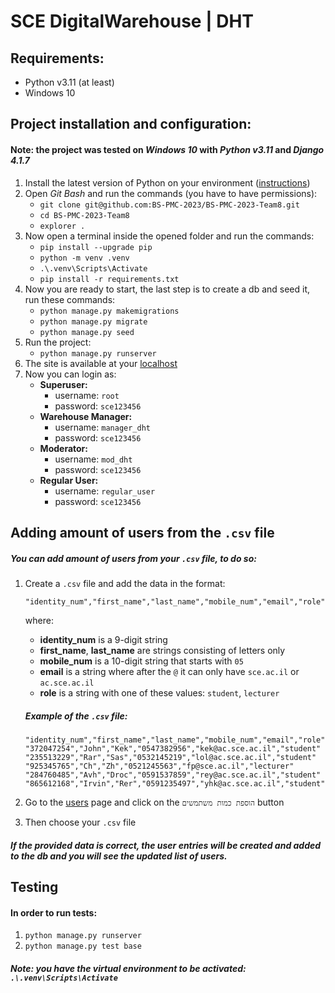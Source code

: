 # SCE DigitalWarehouse | DHT

## Requirements:
- Python v3.11 (at least)
- Windows 10

## Project installation and configuration:

#### Note: the project was tested on *Windows 10* with *Python v3.11* and *Django 4.1.7*

1. Install the latest version of Python on your environment ([instructions](https://docs.python.org/3/using/windows.html))
2. Open *Git Bash* and run the commands (you have to have permissions):
   - `git clone git@github.com:BS-PMC-2023/BS-PMC-2023-Team8.git`
   - `cd BS-PMC-2023-Team8`
   - `explorer .`
3. Now open a terminal inside the opened folder and run the commands:
   - `pip install --upgrade pip`
   - `python -m venv .venv`
   - `.\.venv\Scripts\Activate`
   - `pip install -r requirements.txt`
4. Now you are ready to start, the last step is to create a db and seed it, run these commands:
    - `python manage.py makemigrations`
    - `python manage.py migrate`
    - `python manage.py seed`
5. Run the project:
    - `python manage.py runserver`
6. The site is available at your [localhost](http://127.0.0.1:8000/)
7. Now you can login as:
    - **Superuser:**
        - username: `root`
        - password: `sce123456`
    - **Warehouse Manager:**
        - username: `manager_dht`
        - password: `sce123456`
    - **Moderator:**
        - username: `mod_dht`
        - password: `sce123456`
   - **Regular User:**
        - username: `regular_user`
        - password: `sce123456`
  
## Adding amount of users from the `.csv` file

##### You can add amount of users from your `.csv` file, to do so:

1. Create a `.csv` file and add the data in the format:

    `"identity_num","first_name","last_name","mobile_num","email","role"`

    where:

    - **identity_num** is a 9-digit string
    - **first_name**, **last_name** are strings consisting of letters only
    - **mobile_num** is a 10-digit string that starts with `05`
    - **email** is a string where after the `@` it can only have `sce.ac.il` or `ac.sce.ac.il`
    - **role** is a string with one of these values: `student`, `lecturer`

    ##### Example of the `.csv` file:

    `"identity_num","first_name","last_name","mobile_num","email","role"
    "372047254","John","Kek","0547382956","kek@ac.sce.ac.il","student"
    "235513229","Rar","Sas","0532145219","lol@ac.sce.ac.il","student"
    "925345765","Ch","Zh","0521245563","fp@sce.ac.il","lecturer"
    "284760485","Avh","Droc","0591537859","rey@ac.sce.ac.il","student"
    "865612168","Irvin","Rer","0591235497","yhk@ac.sce.ac.il","student"`

2. Go to the [users](http://localhost:8000/users/) page and click on the `הוספת כמות משתמשים` button
3. Then choose your `.csv` file

##### If the provided data is correct, the user entries will be created and added to the db and you will see the updated list of users.

## Testing

#### In order to run tests:
1. `python manage.py runserver`
2. `python manage.py test base`

##### Note: you have the virtual environment to be activated: `.\.venv\Scripts\Activate`